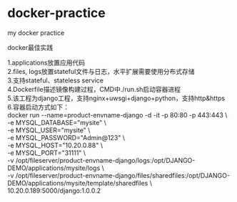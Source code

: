 # docker-practice
my docker practice

docker最佳实践

1.applications放置应用代码    
2.files, logs放置stateful文件与日志，水平扩展需要使用分布式存储    
3.支持stateful、stateless service    
4.Dockerfile描述镜像构建过程，CMD中./run.sh启动容器进程    
5.该工程为django工程，支持nginx+uwsgi+django+python，支持http&https     
6.容器启动方式如下：     
docker run --name=product-envname-django -d -it -p 80:80 -p 443:443 \    
    -e MYSQL_DATABASE="mysite" \    
    -e MYSQL_USER="mysite" \    
    -e MYSQL_PASSWORD="Admin@123" \    
    -e MYSQL_HOST="10.20.0.88" \    
    -e MYSQL_PORT="31111" \    
    -v /opt/fileserver/product-envname-django/logs:/opt/DJANGO-DEMO/applications/mysite/logs \    
    -v /opt/fileserver/product-envname-django/files/sharedfiles:/opt/DJANGO-DEMO/applications/mysite/template/sharedfiles \    
    10.20.0.189:5000/django:1.0.0.2
    
